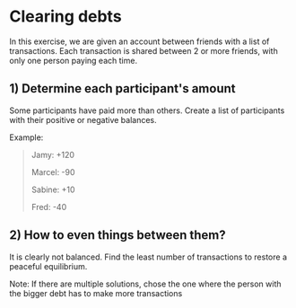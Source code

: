 # Clearing debts

In this exercise, we are given an account between friends with a list of transactions. Each transaction is shared between 2 or more friends, with only one person paying each time.

## 1) Determine each participant's amount

Some participants have paid more than others. Create a list of participants with their positive or negative balances.

Example:

> Jamy: +120
>
> Marcel: -90
>
> Sabine: +10
>
> Fred: -40

## 2) How to even things between them?

It is clearly not balanced. Find the least number of transactions to restore a peaceful equilibrium.

Note: If there are multiple solutions, chose the one where the person with the bigger debt has to make more transactions
